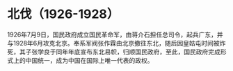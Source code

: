# 北伐（1926-1928）

1926年7月9日，国民政府成立国民革命军，由蒋介石担任总司令，起兵广东，并与1928年6月攻克北京。奉系军阀张作霖由北京撤往东北，随后因皇姑屯时间被炸死，其子张学良于同年年底宣布东北易帜，归顺国民政府，至此，国民政府完成形式上的中国统一，成为中国在国际上唯一代表的政权。
